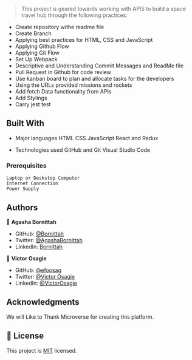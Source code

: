 > This project is geared towards working with APIS to build a space travel hub through the following practices:

- Create repository withe readme file
- Create Branch
- Applying best practices for HTML, CSS and JavaScript
- Applying Github Flow
- Applying Git Flow
- Set Up Webpack
- Descriptive and Understanding Commit Messages and ReadMe file
- Pull Request in Github for code review
- Use kanban board to plan and allocate tasks for the developers
- Using the URLs provided missions and rockets
- Add fetch Data functionality from APIs
- Add Stylings
- Carry jest test

## Built With

- Major languages
  HTML
  CSS
  JavaScript
  React and Redux

- Technologies used
  GitHub and Git
  Visual Studio Code

### Prerequisites

    Laptop or Deskstop Computer
    Internet Connection
    Power Supply

## Authors

👤 **Agasha Bornittah**

- GitHub: [@Bornittah](https://github.com/Bornittah)
- Twitter: [@AgashaBornittah](https://twitter.com/AgashaBornittah)
- LinkedIn: [Bornittah](www.linkedin.com/in/agasha-bornittah)

👤 **Victor Osagie**

- GitHub: [@efoosag](https://github.com/efoosag)
- Twitter: [@Victor Osagie](https://www.twitter.com/Victorosagie08)
- LinkedIn: [@VictorOsagie](https://www.linkedin.com/in/victor-osagie-a713ba22b/)

## Acknowledgments

We will Like to Thank Microverse for creating this platform.

## 📝 License

This project is [MIT](./MIT.md) licensed.
